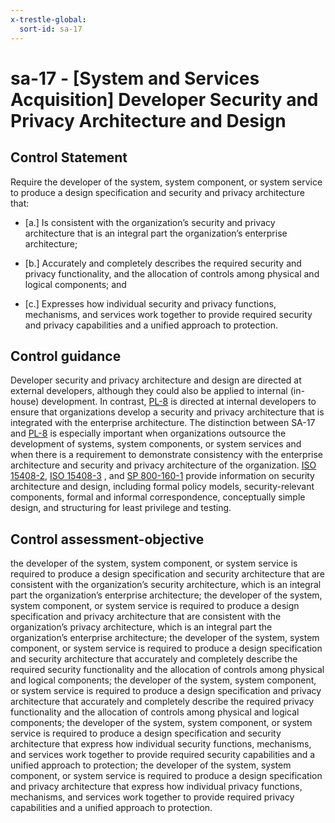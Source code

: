 ```yaml
---
x-trestle-global:
  sort-id: sa-17
---
```


# sa-17 - \[System and Services Acquisition\] Developer Security and Privacy Architecture and Design

## Control Statement

Require the developer of the system, system component, or system service to produce a design specification and security and privacy architecture that:

- \[a.\] Is consistent with the organization’s security and privacy architecture that is an integral part the organization’s enterprise architecture;

- \[b.\] Accurately and completely describes the required security and privacy functionality, and the allocation of controls among physical and logical components; and

- \[c.\] Expresses how individual security and privacy functions, mechanisms, and services work together to provide required security and privacy capabilities and a unified approach to protection.

## Control guidance

Developer security and privacy architecture and design are directed at external developers, although they could also be applied to internal (in-house) development. In contrast, [PL-8](#pl-8) is directed at internal developers to ensure that organizations develop a security and privacy architecture that is integrated with the enterprise architecture. The distinction between SA-17 and [PL-8](#pl-8) is especially important when organizations outsource the development of systems, system components, or system services and when there is a requirement to demonstrate consistency with the enterprise architecture and security and privacy architecture of the organization. [ISO 15408-2](#87087451-2af5-43d4-88c1-d66ad850f614), [ISO 15408-3](#4452efc0-e79e-47b8-aa30-b54f3ef61c2f) , and [SP 800-160-1](#e3cc0520-a366-4fc9-abc2-5272db7e3564) provide information on security architecture and design, including formal policy models, security-relevant components, formal and informal correspondence, conceptually simple design, and structuring for least privilege and testing.

## Control assessment-objective

the developer of the system, system component, or system service is required to produce a design specification and security architecture that are consistent with the organization’s security architecture, which is an integral part the organization’s enterprise architecture;
the developer of the system, system component, or system service is required to produce a design specification and privacy architecture that are consistent with the organization’s privacy architecture, which is an integral part the organization’s enterprise architecture;
the developer of the system, system component, or system service is required to produce a design specification and security architecture that accurately and completely describe the required security functionality and the allocation of controls among physical and logical components;
the developer of the system, system component, or system service is required to produce a design specification and privacy architecture that accurately and completely describe the required privacy functionality and the allocation of controls among physical and logical components;
the developer of the system, system component, or system service is required to produce a design specification and security architecture that express how individual security functions, mechanisms, and services work together to provide required security capabilities and a unified approach to protection;
the developer of the system, system component, or system service is required to produce a design specification and privacy architecture that express how individual privacy functions, mechanisms, and services work together to provide required privacy capabilities and a unified approach to protection.
